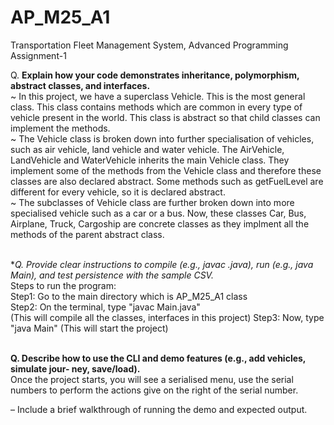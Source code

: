 # AP_M25_A1
Transportation Fleet Management System, Advanced Programming Assignment-1

Q. **Explain how your code demonstrates inheritance, polymorphism, abstract classes,
and interfaces.**
<br>
~ In this project, we have a superclass Vehicle. This is the most general class. This class contains methods which are common in every type of vehicle present in the world. This class is abstract so that child classes can implement the methods.
<br>
~ The Vehicle class is broken down into further specialisation of vehicles, such as air vehicle, land vehicle and water vehicle. The AirVehicle, LandVehicle and WaterVehicle inherits the main Vehicle class. They implement some of the methods from the Vehicle class and therefore these classes are also declared abstract. Some methods such as getFuelLevel are different for every vehicle, so it is declared abstract.
<br>
~ The subclasses of Vehicle class are further broken down into more specialised vehicle such as a car or a bus. Now, these classes Car, Bus, Airplane, Truck, Cargoship are concrete classes as they implment all the methods of the parent abstract class.
<br>
<br>

**Q. Provide clear instructions to compile (e.g., javac *.java), run (e.g., java Main),
and test persistence with the sample CSV.**
<br>
Steps to run the program: <br>
Step1: Go to the main directory which is AP_M25_A1 class <br>
Step2: On the terminal, type "javac Main.java"<br> (This will compile all the classes, interfaces in this project)
Step3: Now, type "java Main" (This will start the project) <br> <br>

**Q. Describe how to use the CLI and demo features (e.g., add vehicles, simulate jour-
ney, save/load).** <br>
Once the project starts, you will see a serialised menu, use the serial numbers to perform the actions give on the right of the serial number. <br>

– Include a brief walkthrough of running the demo and expected output.
